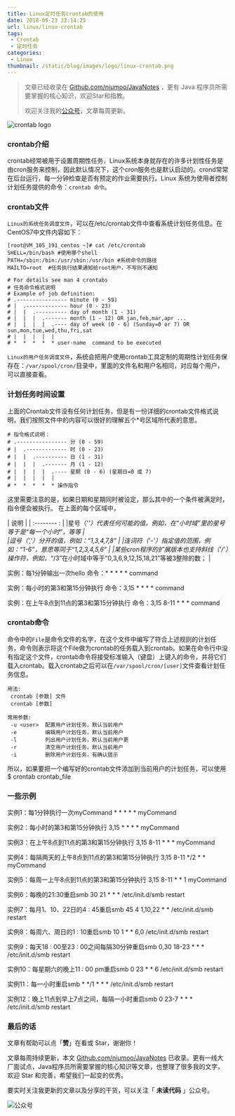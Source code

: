 ```yaml
---
title: Linux定时任务crontab的使用
date: 2018-05-23 22:14:25
url: linux/linux-crontab
tags:
 - Crontab
 - 定时任务
categories:
 - Linux
thumbnail: /static/blog/images/logo/linux-crontab.png
---
```


> 文章已经收录在 [Github.com/niumoo/JavaNotes](https://github.com/niumoo/JavaNotes) ，更有 Java 程序员所需要掌握的核心知识，欢迎Star和指教。
>
> 欢迎关注我的[公众号](https://github.com/niumoo/JavaNotes#%E5%85%AC%E4%BC%97%E5%8F%B7)，文章每周更新。

![crontab logo](https://cdn.jsdelivr.net/gh/niumoo/cdn-assets/2019/d82883e1a2b8c5b9e949e80047091e74.jpg)



### crontab介绍

crontab经常被用于设置周期性任务，Linux系统本身就存在的许多计划性任务是由cron服务来控制，因此默认情况下，这个cron服务也是默认启动的。crond常常在后台运行，每一分钟检查是否有预定的作业需要执行。Linux 系统为使用者控制计划任务提供的命令：`crontab 命令`。
<!-- more -->

### crontab文件
`Linux的系统任务调度文件`，可以在/etc/crontab文件中查看系统计划任务信息。在CentOS7中文件内容如下：
```shell
[root@VM_105_191_centos ~]# cat /etc/crontab 
SHELL=/bin/bash #使用哪个shell
PATH=/sbin:/bin:/usr/sbin:/usr/bin #系统命令的路径
MAILTO=root  #任务执行结果通知给root用户，不写则不通知

# For details see man 4 crontabs
# 任务命令格式说明
# Example of job definition:
# .---------------- minute (0 - 59)
# |  .------------- hour (0 - 23)
# |  |  .---------- day of month (1 - 31)
# |  |  |  .------- month (1 - 12) OR jan,feb,mar,apr ...
# |  |  |  |  .---- day of week (0 - 6) (Sunday=0 or 7) OR sun,mon,tue,wed,thu,fri,sat
# |  |  |  |  |
# *  *  *  *  * user-name  command to be executed
```
`Linux的用户任务调度文件`，系统会把用户使用crontab工具定制的周期性计划任务保存在：`/var/spool/cron/`目录中，里面的文件名和用户名相同，对应每个用户，可以直接查看。

### 计划任务时间设置
上面的Crontab文件没有任何计划任务，但是有一份详细的crontab文件格式说明，我们按照文件中的内容可以很好的理解五个*号区域所代表的意思。
```shell
# 指令格式说明：
# .---------------- 分 (0 - 59)
# |  .------------- 时 (0 - 23)
# |  |  .---------- 日 (1 - 31)
# |  |  |  .------- 月 (1 - 12)
# |  |  |  |  .---- 星期 (0 - 6) (星期日=0 或 7) 
# |  |  |  |  |
# *  *  *  *  * 操作指令
```
这里需要注意的是，如果日期和星期同时被设定，那么其中的一个条件被满足时，指令便会被执行。
在上面的每个区域中，

| 说明 |
| :-------- : |
|星号（'*'）代表任何可能的值。例如，在“小时域”里的星号等于是“每一个小时”，等等    |   
|逗号（','）分开的值，例如：“1,3,4,7,8”    | 
|连词符（'-'）指定值的范围，例如：“1-6”，意思等同于“1,2,3,4,5,6”    | 
|某些cron程序的扩展版本也支持斜线（'/'）操作符，例如，“*/3”在小时域中等于“0,3,6,9,12,15,18,21”等被3整除的数；    | 

实例：每1分钟输出一次hello
命令：\* \* \* \* \*  command

实例：每小时的第3和第15分钟执行
命令：3,15 \* \* \* \* command

实例：在上午8点到11点的第3和第15分钟执行
命令：3,15 8-11 \* \* \* command

### crontab命令
命令中的`File`是命令文件的名字，在这个文件中编写了符合上述规则的计划任务，命令则表示将这个File做为crontab的任务载入到crontab。如果在命令行中没有指定这个文件，crontab命令将接受标准输入（键盘）上键入的命令，并将它们载入crontab。载入crontab之后可以在`/var/spool/cron/[user]`文件查看计划任务信息。
```shell
用法:
 crontab [参数] 文件 
 crontab [参数]
 
常用参数:
 -u <user>  配置用户计划任务，默认当前用户
 -e         编辑用户计划任务，默认当前用户
 -l         列出用户计划任务，默认当前用户更
 -r         清空用户计划任务，默认当前用户
 -i         删除用户计划任务，有确认提示
```

所以，如果要把一个编写好的crontab文件添加到当前用户的计划任务，可以使用
$ crontab crontab_file

### 一些示例
实例1：每1分钟执行一次myCommand
\* \* \* \* \* myCommand

实例2：每小时的第3和第15分钟执行
3,15 \* \* \* \* myCommand

实例3：在上午8点到11点的第3和第15分钟执行
3,15 8-11 \* \* \* myCommand

实例4：每隔两天的上午8点到11点的第3和第15分钟执行
3,15 8-11 \*/2  \*  \* myCommand

实例5：每周一上午8点到11点的第3和第15分钟执行
3,15 8-11 \* \* 1 myCommand

实例6：每晚的21:30重启smb
30 21 \* \* \* /etc/init.d/smb restart

实例7：每月1、10、22日的4 : 45重启smb
45 4 1,10,22 \* \* /etc/init.d/smb restart

实例8：每周六、周日的1 : 10重启smb
10 1 \* \* 6,0 /etc/init.d/smb restart

实例9：每天18 : 00至23 : 00之间每隔30分钟重启smb
0,30 18-23 \* \* \* /etc/init.d/smb restart

实例10：每星期六的晚上11 : 00 pm重启smb
0 23 \* \* 6 /etc/init.d/smb restart

实例11：每一小时重启smb
\* \*/1 \* \* \* /etc/init.d/smb restart

实例12：晚上11点到早上7点之间，每隔一小时重启smb
0 23-7 \* \* \* /etc/init.d/smb restart


### 最后的话

文章有帮助可以点「**赞**」在看或 Star，谢谢你！

文章每周持续更新，本文 [Github.com/niumoo/JavaNotes](https://github.com/niumoo/JavaNotes) 已收录。更有一线大厂面试点，Java程序员所需要掌握的核心知识等文章，也整理了很多我的文字，欢迎 Star 和完善，希望我们一起变的优秀。

要实时关注我更新的文章以及分享的干货，可以关注「 **未读代码** 」公众号。

![公众号](https://camo.githubusercontent.com/a2cbbcea06fb6653b2e0dc25acff3bf0d525a218/68747470733a2f2f63646e2e6a7364656c6976722e6e65742f67682f6e69756d6f6f2f63646e2d6173736574732f776562696e666f2f77656978696e2d7075626c69632e6a7067)